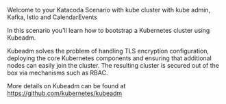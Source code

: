 Welcome to your Katacoda Scenario with kube cluster with kube admin, Kafka, Istio and CalendarEvents 

In this scenario you'll learn how to bootstrap a Kubernetes cluster using Kubeadm.

Kubeadm solves the problem of handling TLS encryption configuration, deploying the core Kubernetes components and ensuring that additional nodes can easily join the cluster. The resulting cluster is secured out of the box via mechanisms such as RBAC.

More details on Kubeadm can be found at https://github.com/kubernetes/kubeadm

